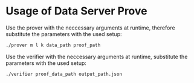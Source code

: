 # Usage of Data Server Prove

Use the prover with the neccessary arguments at runtime, therefore substitute the parameters with the used setup:

```bash
./prover m l k data_path proof_path
```

Use the verifier with the neccessary arguments at runtime, substitute the parameters with the used setup:

```bash
./verifier proof_data_path output_path.json
```
